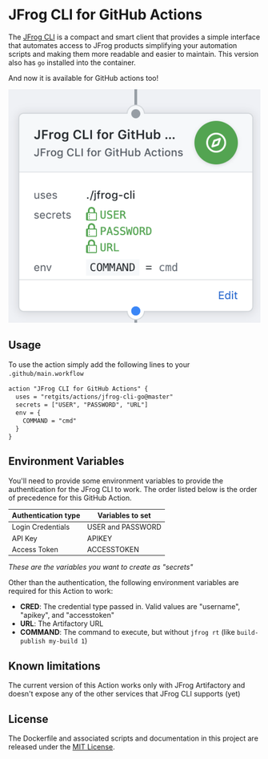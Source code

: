 # JFrog CLI for GitHub Actions

The [JFrog CLI](https://jfrog.com/getcli/) is a compact and smart client that provides a simple interface that automates access to JFrog products simplifying your automation scripts and making them more readable and easier to maintain. This version also has `go` installed into the container.

And now it is available for GitHub actions too!

![JFrog CLI Action](./jfrogcli.png)

## Usage

To use the action simply add the following lines to your `.github/main.workflow`

```hcl
action "JFrog CLI for GitHub Actions" {
  uses = "retgits/actions/jfrog-cli-go@master"
  secrets = ["USER", "PASSWORD", "URL"]
  env = {
    COMMAND = "cmd"
  }
}
```

## Environment Variables

You'll need to provide some environment variables to provide the authentication for the JFrog CLI to work. The order listed below is the order of precedence for this GitHub Action.

| Authentication type | Variables to set  |
|---------------------|-------------------|
| Login Credentials   | USER and PASSWORD |
| API Key             | APIKEY            |
| Access Token        | ACCESSTOKEN       |

_These are the variables you want to create as "secrets"_

Other than the authentication, the following environment variables are required for this Action to work:

* **CRED**: The credential type passed in. Valid values are "username", "apikey", and "accesstoken"
* **URL**: The Artifactory URL
* **COMMAND**: The command to execute, but without `jfrog rt` (like `build-publish my-build 1`)

## Known limitations

The current version of this Action works only with JFrog Artifactory and doesn't expose any of the other services that JFrog CLI supports (yet)

## License

The Dockerfile and associated scripts and documentation in this project are released under the [MIT License](LICENSE).
